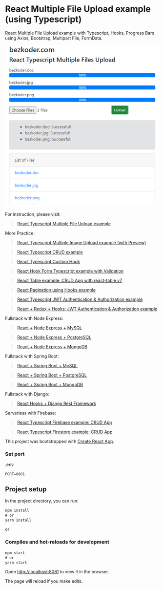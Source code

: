 # React Multiple File Upload example (using Typescript)
React Multiple File Upload example with Typescript, Hooks, Progress Bars using Axios, Bootstrap, Multipart File, FormData.

![react-multiple-file-upload-typescript](react-multiple-file-upload-typescript.png)

For instruction, please visit:
> [React Typescript Multiple File Upload example](https://www.bezkoder.com/react-multiple-file-upload-typescript/)

More Practice:
> [React Typescript Multiple Image Upload example (with Preview)](https://www.bezkoder.com/react-typescript-multiple-image-upload/)

> [React Typescript CRUD example](https://www.bezkoder.com/react-typescript-api-call/)

> [React Typescript Custom Hook](https://www.bezkoder.com/react-custom-hook-typescript/)

> [React Hook Form Typescript example with Validation](https://www.bezkoder.com/react-hook-form-typescript/)

> [React Table example: CRUD App with react-table v7](https://www.bezkoder.com/react-table-example-hooks-crud/)

> [React Pagination using Hooks example](https://www.bezkoder.com/react-pagination-hooks/)

> [React Typescript JWT Authentication & Authorization example](https://www.bezkoder.com/react-typescript-authentication-example/)

> [React + Redux + Hooks: JWT Authentication & Authorization example](https://www.bezkoder.com/react-hooks-redux-login-registration-example/)

Fullstack with Node Express:
> [React + Node Express + MySQL](https://www.bezkoder.com/react-node-express-mysql/)

> [React + Node Express + PostgreSQL](https://www.bezkoder.com/react-node-express-postgresql/)

> [React + Node Express + MongoDB](https://www.bezkoder.com/react-node-express-mongodb-mern-stack/)

Fullstack with Spring Boot:
> [React + Spring Boot + MySQL](https://www.bezkoder.com/react-spring-boot-crud/)

> [React + Spring Boot + PostgreSQL](https://www.bezkoder.com/spring-boot-react-postgresql/)

> [React + Spring Boot + MongoDB](https://www.bezkoder.com/react-spring-boot-mongodb/)

Fullstack with Django:
> [React Hooks + Django Rest Framework](https://www.bezkoder.com/django-react-hooks/)

Serverless with Firebase:
> [React Typescript Firebase example: CRUD App](https://www.bezkoder.com/firebase-typescript-react/)

> [React Typescript Firestore example: CRUD App](https://www.bezkoder.com/react-typescript-firestore/)

This project was bootstrapped with [Create React App](https://github.com/facebook/create-react-app).

### Set port
.env
```
PORT=8081
```

## Project setup

In the project directory, you can run:

```
npm install
# or
yarn install
```

or

### Compiles and hot-reloads for development

```
npm start
# or
yarn start
```

Open [http://localhost:8081](http://localhost:8081) to view it in the browser.

The page will reload if you make edits.

